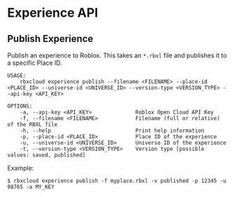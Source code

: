 # Experience API

## Publish Experience
Publish an experience to Roblox. This takes an `*.rbxl` file and publishes it to a specific Place ID.
```
USAGE:
    rbxcloud experience publish --filename <FILENAME> --place-id <PLACE_ID> --universe-id <UNIVERSE_ID> --version-type <VERSION_TYPE> --api-key <API_KEY>

OPTIONS:
    -a, --api-key <API_KEY>              Roblox Open Cloud API Key
    -f, --filename <FILENAME>            Filename (full or relative) of the RBXL file
    -h, --help                           Print help information
    -p, --place-id <PLACE_ID>            Place ID of the experience
    -u, --universe-id <UNIVERSE_ID>      Universe ID of the experience
    -t, --version-type <VERSION_TYPE>    Version type [possible values: saved, published]
```

Example:
```
$ rbxcloud experience publish -f myplace.rbxl -v published -p 12345 -u 98765 -a MY_KEY
```
